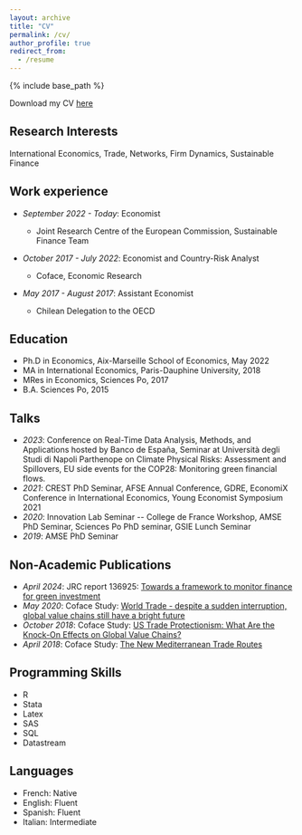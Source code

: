 ```yaml
---
layout: archive
title: "CV"
permalink: /cv/
author_profile: true
redirect_from:
  - /resume
---
```


{% include base_path %}

Download my CV [here](https://melinalondon.github.io/files/CV_research_EN_JRC.pdf)

## Research Interests ##

International Economics, Trade, Networks, Firm Dynamics, Sustainable Finance

## Work experience ##

* *September 2022 - Today*: Economist 
  * Joint Research Centre of the European Commission, Sustainable Finance Team
 
* *October 2017 - July 2022*: Economist and Country-Risk Analyst
  * Coface, Economic Research

* *May 2017 - August 2017*: Assistant Economist
  * Chilean Delegation to the OECD
  
## Education ##

* Ph.D in Economics, Aix-Marseille School of Economics, May 2022
* MA in International Economics, Paris-Dauphine University, 2018
* MRes in Economics, Sciences Po, 2017
* B.A. Sciences Po, 2015

## Talks ##

* *2023*: Conference on Real-Time Data Analysis, Methods, and Applications hosted by Banco de España, Seminar at Università degli Studi di Napoli Parthenope on Climate Physical Risks: Assessment and Spillovers, EU side events for the COP28: Monitoring green financial flows.
* *2021*: CREST PhD Seminar, AFSE Annual Conference, GDRE, EconomiX Conference in International Economics, Young Economist Symposium 2021
* *2020*: Innovation Lab Seminar -- College de France Workshop, AMSE PhD Seminar, Sciences Po PhD seminar, GSIE Lunch Seminar
* *2019*: AMSE PhD Seminar
  
## Non-Academic Publications ##

* *April 2024*: JRC report 136925: [Towards a framework to monitor finance for green investment](https://publications.jrc.ec.europa.eu/repository/handle/JRC136925)
* *May 2020*: Coface Study: [World Trade - despite a sudden interruption, global value chains still have a bright future](https://www.coface.com/News-Publications/Publications/Focus-World-Trade-despite-a-sudden-interruption-global-value-chains-still-have-a-bright-future)
* *October 2018*: Coface Study: [US Trade Protectionism: What Are the Knock-On Effects on Global Value Chains?](https://www.coface.com/News-Publications/Publications/US-Trade-Protectionism-what-are-the-knock-on-effects-on-global-value-chains)
* *April 2018*: Coface Study: [The New Mediterranean Trade Routes](https://www.coface.com/News-Publications/Publications/The-new-Mediterranean-trade-routes)


## Programming Skills ##

* R
* Stata
* Latex
* SAS
* SQL
* Datastream


## Languages ##

* French: Native
* English: Fluent
* Spanish: Fluent
* Italian: Intermediate


